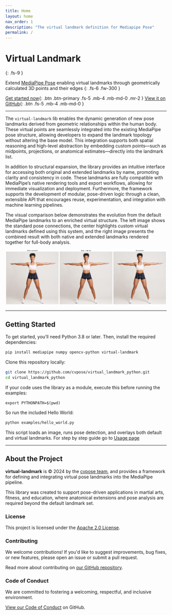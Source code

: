 ```yaml
---
title: Home
layout: home
nav_order: 1
description: "The virtual landmark definition for Mediapipe Pose"
permalink: /
---
```

# Virtual Landmark
{: .fs-9 }

Extend [MediaPipe Pose](https://google.github.io/mediapipe/solutions/pose.html) enabling virtual landmarks through geometrically calculated 3D points and their edges
{: .fs-6 .fw-300 }

[Get started now](#getting-started){: .btn .btn-primary .fs-5 .mb-4 .mb-md-0 .mr-2 }
[View it on GitHub](https://github.com/cvpose/virtual_landmark_python){: .btn .fs-5 .mb-4 .mb-md-0 }

---

The `virtual-landmark` lib enables the dynamic generation of new pose landmarks derived from geometric relationships within the human body. These virtual points are seamlessly integrated into the existing MediaPipe pose structure, allowing developers to expand the landmark topology without altering the base model. This integration supports both spatial reasoning and high-level abstraction by embedding custom points—such as midpoints, projections, or anatomical estimates—directly into the landmark list.

In addition to structural expansion, the library provides an intuitive interface for accessing both original and extended landmarks by name, promoting clarity and consistency in code. These landmarks are fully compatible with MediaPipe’s native rendering tools and export workflows, allowing for immediate visualization and deployment. Furthermore, the framework supports the development of modular, pose-driven logic through a clean, extensible API that encourages reuse, experimentation, and integration with machine learning pipelines.

The visual comparison below demonstrates the evolution from the default MediaPipe landmarks to an enriched virtual structure. The left image shows the standard pose connections, the center highlights custom virtual landmarks defined using this system, and the right image presents the combined result with both native and extended landmarks rendered together for full-body analysis.

![comparation](./images/landmarks.png)

---

## Getting Started

To get started, you’ll need Python 3.8 or later. Then, install the required dependencies:

```bash
pip install mediapipe numpy opencv-python virtual-landmark
```

Clone this repository locally:

```bash
git clone https://github.com/cvpose/virtual_landmark_python.git
cd virtual_landmark_python
```

<div class="note">
<p>If your code uses the library as a module, execute this before running the examples:</p>

<pre><code>export PYTHONPATH=$(pwd)</code></pre>
</div>


So run the included Hello World:

```bash
python examples/hello_world.py
```

This script loads an image, runs pose detection, and overlays both default and virtual landmarks. For step by step guide go to [Usage page](usage.md)

---

## About the Project

**virtual-landmark** is © 2024 by the [cvpose team](https://github.com/cvpose), and provides a framework for defining and integrating virtual pose landmarks into the MediaPipe pipeline.

This library was created to support pose-driven applications in martial arts, fitness, and education, where anatomical extensions and pose analysis are required beyond the default landmark set.

### License

This project is licensed under the [Apache 2.0 License](https://github.com/cvpose/virtual_landmark_python/blob/main/LICENSE).

### Contributing

We welcome contributions! If you'd like to suggest improvements, bug fixes, or new features, please open an issue or submit a pull request.

Read more about contributing on [our GitHub repository](https://github.com/cvpose/virtual_landmark_python#contributing).

### Code of Conduct

We are committed to fostering a welcoming, respectful, and inclusive environment.

[View our Code of Conduct](https://github.com/cvpose/virtual_landmark_python/blob/main/CODE_OF_CONDUCT.md) on GitHub.
